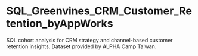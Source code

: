 # SQL_Greenvines_CRM_Customer_Retention_byAppWorks
SQL cohort analysis for CRM strategy and channel-based customer retention insights. Dataset provided by ALPHA Camp Taiwan.
